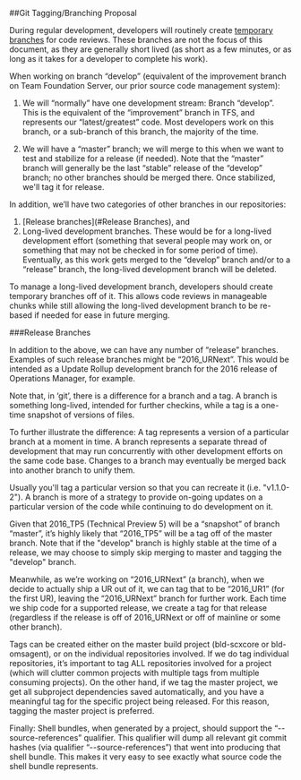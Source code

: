 ##Git Tagging/Branching Proposal

During regular development, developers will routinely create
[temporary branches](CONTRIBUTING.md)
for code reviews. These branches are not the focus of this document, as they
are generally short lived (as short as a few minutes, or as long as it takes
for a developer to complete his work).

When working on branch “develop” (equivalent of the improvement branch on Team
Foundation Server, our prior source code management system):

1. We will “normally” have one development stream: Branch “develop”. This is
the equivalent of the “improvement” branch in TFS, and represents our
“latest/greatest” code. Most developers work on this branch, or a sub-branch
of this branch, the majority of the time.

2. We will have a “master” branch; we will merge to this when we want to test
and stabilize for a release (if needed). Note that the “master” branch will
generally be the last “stable” release of the “develop” branch; no other
branches should be merged there. Once stabilized, we'll tag it for release.

In addition, we’ll have two categories of other branches in our repositories:

1. [Release branches](#Release Branches), and
2. Long-lived development branches. These would be for a long-lived development
effort (something that several people may work on, or something that may not be
checked in for some period of time). Eventually, as this work gets merged to the
“develop” branch and/or to a “release” branch, the long-lived development branch
will be deleted.

To manage a long-lived development branch, developers should create temporary
branches off of it. This allows code reviews in manageable chunks while still
allowing the long-lived development branch to be re-based if needed for ease
in future merging.

###Release Branches

In addition to the above, we can have any number of “release” branches. Examples
of such release branches might be “2016_URNext”. This would be intended as
a Update Rollup development branch for the 2016 release of Operations Manager,
for example.

Note that, in ‘git’, there is a difference for a branch and a tag. A branch is
something long-lived, intended for further checkins, while a tag is a one-time
snapshot of versions of files.

To further illustrate the difference: A tag represents a version of a particular
branch at a moment in time. A branch represents a separate thread of development
that may run concurrently with other development efforts on the same code base.
Changes to a branch may eventually be merged back into another branch to unify
them.

Usually you'll tag a particular version so that you can recreate it (i.e.
"v1.1.0-2"). A branch is more of a strategy to provide on-going updates on a
particular version of the code while continuing to do development on it.

Given that 2016_TP5 (Technical Preview 5) will be a “snapshot” of branch “master”,
it’s highly likely that “2016_TP5” will be a tag off of the master branch.
Note that if the "develop" branch is highly stable at the time of a release,
we may choose to simply skip merging to master and tagging the "develop"
branch.

Meanwhile, as we’re working on “2016_URNext” (a branch), when we decide to
actually ship a UR out of it, we can tag that to be “2016_UR1” (for the first
UR), leaving the “2016_URNext” branch for further work. Each time we ship code
for a supported release, we create a tag for that release (regardless if the
release is off of 2016_URNext or off of mainline or some other branch).

Tags can be created either on the master build project (bld-scxcore or
bld-omsagent), or on the individual repositories involved. If we do tag individual
repositories, it’s important to tag ALL repositories involved for a project (which
will clutter common projects with multiple tags from multiple consuming
projects). On the other hand, if we tag the master project, we get all subproject
dependencies saved automatically, and you have a meaningful tag for the specific
project being released. For this reason, tagging the master project is preferred.

Finally: Shell bundles, when generated by a project, should support the
“--source-references” qualifier. This qualifier will dump all relevant git commit
hashes (via qualifier “--source-references”) that went into producing that shell
bundle. This makes it very easy to see exactly what source code the shell bundle
represents.
